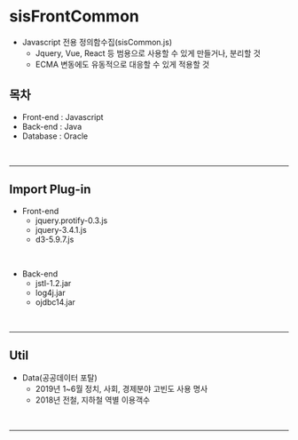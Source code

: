 # sisFrontCommon
- Javascript 전용 정의함수집(sisCommon.js)
  - Jquery, Vue, React 등 범용으로 사용할 수 있게 만들거나, 분리할 것
  - ECMA 변동에도 유동적으로 대응할 수 있게 적용할 것

## 목차
- Front-end : Javascript
- Back-end : Java
- Database : Oracle

<br>
<hr>

## Import Plug-in
- Front-end
  - jquery.protify-0.3.js
  - jquery-3.4.1.js
  - d3-5.9.7.js

<br>

- Back-end
  - jstl-1.2.jar
  - log4j.jar
  - ojdbc14.jar

<br>
<hr>

## Util
- Data(공공데이터 포탈)
  - 2019년 1~6월 정치, 사회, 경제분야 고빈도 사용 명사
  - 2018년 전철, 지하철 역별 이용객수

<br>
<hr>

